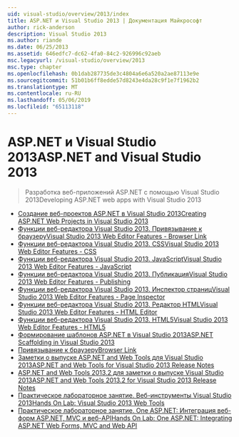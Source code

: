 ```yaml
---
uid: visual-studio/overview/2013/index
title: ASP.NET и Visual Studio 2013 | Документация Майкрософт
author: rick-anderson
description: Visual Studio 2013
ms.author: riande
ms.date: 06/25/2013
ms.assetid: 646edfc7-dc62-4fa0-84c2-926996c92aeb
msc.legacyurl: /visual-studio/overview/2013
msc.type: chapter
ms.openlocfilehash: 0b1dab287735de3c4804a6e6a520a2ae87113e9e
ms.sourcegitcommit: 51b01b6ff8edde57d8243e4da28c9f1e7f1962b2
ms.translationtype: MT
ms.contentlocale: ru-RU
ms.lasthandoff: 05/06/2019
ms.locfileid: "65113118"
---
```

# <a name="aspnet-and-visual-studio-2013"></a><span data-ttu-id="43508-103">ASP.NET и Visual Studio 2013</span><span class="sxs-lookup"><span data-stu-id="43508-103">ASP.NET and Visual Studio 2013</span></span>

> <span data-ttu-id="43508-104">Разработка веб-приложений ASP.NET с помощью Visual Studio 2013</span><span class="sxs-lookup"><span data-stu-id="43508-104">Developing ASP.NET web apps with Visual Studio 2013</span></span>

- [<span data-ttu-id="43508-105">Создание веб-проектов ASP.NET в Visual Studio 2013</span><span class="sxs-lookup"><span data-stu-id="43508-105">Creating ASP.NET Web Projects in Visual Studio 2013</span></span>](creating-web-projects-in-visual-studio.md)
- [<span data-ttu-id="43508-106">Функции веб-редактора Visual Studio 2013. Привязывание к браузеру</span><span class="sxs-lookup"><span data-stu-id="43508-106">Visual Studio 2013 Web Editor Features - Browser Link</span></span>](visual-studio-2013-web-editor-features-browser-link.md)
- [<span data-ttu-id="43508-107">Функции веб-редактора Visual Studio 2013. CSS</span><span class="sxs-lookup"><span data-stu-id="43508-107">Visual Studio 2013 Web Editor Features - CSS</span></span>](visual-studio-2013-web-editor-features-css.md)
- [<span data-ttu-id="43508-108">Функции веб-редактора Visual Studio 2013. JavaScript</span><span class="sxs-lookup"><span data-stu-id="43508-108">Visual Studio 2013 Web Editor Features - JavaScript</span></span>](visual-studio-2013-web-editor-features-javascript.md)
- [<span data-ttu-id="43508-109">Функции веб-редактора Visual Studio 2013. Публикация</span><span class="sxs-lookup"><span data-stu-id="43508-109">Visual Studio 2013 Web Editor Features - Publishing</span></span>](visual-studio-2013-web-editor-features-publishing.md)
- [<span data-ttu-id="43508-110">Функции веб-редактора Visual Studio 2013. Инспектор страниц</span><span class="sxs-lookup"><span data-stu-id="43508-110">Visual Studio 2013 Web Editor Features - Page Inspector</span></span>](visual-studio-2013-web-editor-features-page-inspector.md)
- [<span data-ttu-id="43508-111">Функции веб-редактора Visual Studio 2013. Редактор HTML</span><span class="sxs-lookup"><span data-stu-id="43508-111">Visual Studio 2013 Web Editor Features - HTML Editor</span></span>](visual-studio-2013-web-editor-features-html-editor.md)
- [<span data-ttu-id="43508-112">Функции веб-редактора Visual Studio 2013. HTML5</span><span class="sxs-lookup"><span data-stu-id="43508-112">Visual Studio 2013 Web Editor Features - HTML5</span></span>](visual-studio-2013-web-editor-features-html5.md)
- [<span data-ttu-id="43508-113">Формирование шаблонов ASP.NET в Visual Studio 2013</span><span class="sxs-lookup"><span data-stu-id="43508-113">ASP.NET Scaffolding in Visual Studio 2013</span></span>](aspnet-scaffolding-overview.md)
- [<span data-ttu-id="43508-114">Привязывание к браузеру</span><span class="sxs-lookup"><span data-stu-id="43508-114">Browser Link</span></span>](using-browser-link.md)
- [<span data-ttu-id="43508-115">Заметки о выпуске ASP.NET and Web Tools для Visual Studio 2013</span><span class="sxs-lookup"><span data-stu-id="43508-115">ASP.NET and Web Tools for Visual Studio 2013 Release Notes</span></span>](release-notes.md)
- [<span data-ttu-id="43508-116">ASP.NET and Web Tools 2013.2 для заметки о выпуске Visual Studio 2013</span><span class="sxs-lookup"><span data-stu-id="43508-116">ASP.NET and Web Tools 2013.2 for Visual Studio 2013 Release Notes</span></span>](aspnet-and-web-tools-20132-preview-for-visual-studio-2013-release-notes.md)
- [<span data-ttu-id="43508-117">Практическое лабораторное занятие. Веб-инструменты Visual Studio 2013</span><span class="sxs-lookup"><span data-stu-id="43508-117">Hands On Lab: Visual Studio 2013 Web Tools</span></span>](visual-studio-2013-web-tools.md)
- [<span data-ttu-id="43508-118">Практическое лабораторное занятие. One ASP.NET: Интеграция веб-форм ASP.NET, MVC и веб-API</span><span class="sxs-lookup"><span data-stu-id="43508-118">Hands On Lab: One ASP.NET: Integrating ASP.NET Web Forms, MVC and Web API</span></span>](one-aspnet-integrating-aspnet-web-forms-mvc-and-web-api.md)
